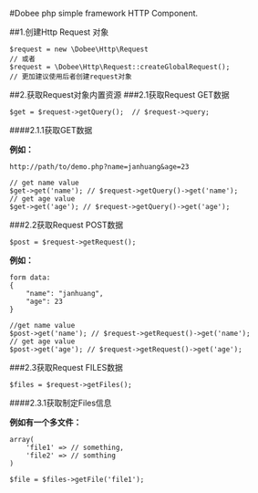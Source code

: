 #Dobee php simple framework HTTP Component.

##1.创建Http Request 对象

```
$request = new \Dobee\Http\Request
// 或者
$request = \Dobee\Http\Request::createGlobalRequest();
// 更加建议使用后者创建request对象
```

##2.获取Request对象内置资源
###2.1获取Request GET数据
```
$get = $request->getQuery();  // $request->query;
```

####2.1.1获取GET数据

**例如：**

```
http://path/to/demo.php?name=janhuang&age=23
```

```
// get name value
$get->get('name'); // $request->getQuery()->get('name');
// get age value
$get->get('age'); // $request->getQuery()->get('age');
```

###2.2获取Request POST数据

```
$post = $request->getRequest();
```

**例如：**

```
form data:
{
    "name": "janhuang",
    "age": 23
}
```

```
//get name value
$post->get('name'); // $request->getRequest()->get('name');
// get age value
$post->get('age'); // $request->getRequest()->get('age');
```

###2.3获取Request FILES数据

```
$files = $request->getFiles();
```

####2.3.1获取制定Files信息

**例如有一个多文件：**
```
array(
    'file1' => // something,
    'file2' => // somthing
)
```

```
$file = $files->getFile('file1');
```

